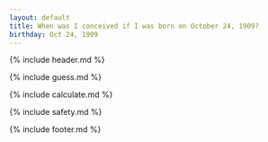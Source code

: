 ```yaml
---
layout: default
title: When was I conceived if I was born on October 24, 1909?
birthday: Oct 24, 1909
---
```


{% include header.md %}

{% include guess.md %}

{% include calculate.md %}

{% include safety.md %}

{% include footer.md %}



